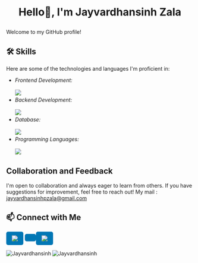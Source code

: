 # <p align="center">Hello👋, I'm Jayvardhansinh Zala</p> 
Welcome to my GitHub profile! 

## 🛠 Skills
Here are some of the technologies and languages I'm proficient in:
- *Frontend Development:*<br/><br/>
  <img src="https://skillicons.dev/icons?i=react,js,css,html,bootstrap"/>
- *Backend Development:*<br/><br/>
  <img src="https://skillicons.dev/icons?i=nodejs"/>
- *Database:*<br/><br/>
  <img src="https://skillicons.dev/icons?i=mongodb,mysql"/>
- *Programming Languages:*<br/><br/>
  <img src="https://skillicons.dev/icons?i=python"/>
  
## Collaboration and Feedback
I'm open to collaboration and always eager to learn from others. If you have suggestions for improvement, feel free to reach out!
My mail : jayvardhansinhpzala@gmail.com
## 📫 Connect with Me
<a href="https://www.linkedin.com/in/Jayvardhansinh-Zala" target="_blank" style="display: inline-block; background-color: #0077b5; color: white; padding: 10px 15px; border-radius: 5px;">
    <img src="https://skillicons.dev/icons?i=linkedin"/>
</a>
<a href="https://www.linkedin.com/in/Jayvardhansinh-Zala" target="_blank" style="display: inline-block; background-color: #0077b5; color: white; padding: 10px 15px; border-radius: 5px;">
<a href="https://www.instagram.com/j.p.rana_9" target="_blank" style="display: inline-block; background-color: #0077b5; color: white; padding: 10px 15px; border-radius: 5px;">
    <img src="https://skillicons.dev/icons?i=instagram"/>
</a>
<br/>

<p><img align="left" src="https://github-readme-stats.vercel.app/api/top-langs?username=Jayvardhansinh&show_icons=true&locale=en&layout=compact" alt="Jayvardhansinh" /></p>

<p><img align="center" src="https://github-readme-streak-stats.herokuapp.com/?user=Jayvardhansinh&" alt="Jayvardhansinh" /></p>
